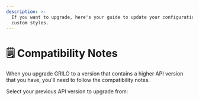 ```yaml
---
description: >-
  If you want to upgrade, here's your guide to update your configuration and
  custom styles.
---
```


# 🗒 Compatibility Notes

When you upgrade GRILO to a version that contains a higher API version that you have, you'll need to follow the compatibility notes.

Select your previous API version to upgrade from:
